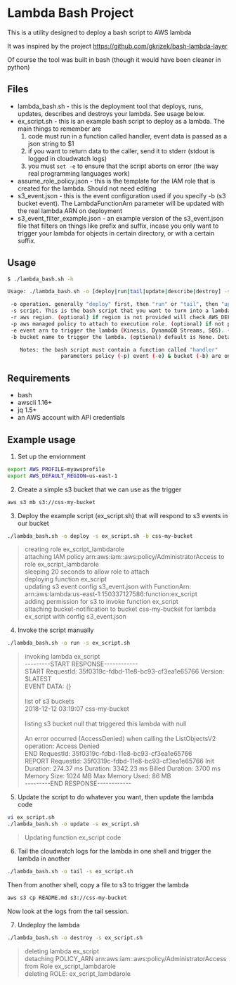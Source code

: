 # Lambda Bash Project

This is a utility designed to deploy a bash script to AWS lambda

It was inspired by the project https://github.com/gkrizek/bash-lambda-layer

Of course the tool was built in bash (though it would have been cleaner in python)

## Files 

* lambda_bash.sh - this is the deployment tool that deploys, runs, updates, describes and destroys your lambda. See usage below. 
* ex_script.sh - this is an example bash script to deploy as a lambda. The main things to remember are
	1. code must run in a function called handler, event data is passed as a json string to $1
	2. if you want to return data to the caller, send it to stderr (stdout is logged in cloudwatch logs)
	3. you must `set -e` to ensure that the script aborts on error (the way real programming languages work)
* assume_role_policy.json - this is the template for the IAM role that is created for the lambda. Should not need editing
* s3_event.json - this is the event configuration used if you specify -b (s3 bucket event). The LambdaFunctionArn parameter will be updated with the real lambda ARN on deployment
* s3_event_filter_example.json - an example version of the s3_event.json file that filters on things like prefix and suffix, incase you only want to trigger your lambda for objects in certain directory, or with a certain suffix. 


## Usage
```bash
$ ./lambda_bash.sh -h

Usage: ./lambda_bash.sh -o [deploy|run|tail|update|describe|destroy] -s script_name.sh [-r aws_region] [-p aws_policy] [-e event_arn] [-b bucket] [-h]

 -o operation. generally "deploy" first, then "run" or "tail", then "update", then "destroy"
 -s script. This is the bash script that you want to turn into a lambda
 -r aws region. (optional) if region is not provided will check AWS_DEFAULT_REGION env variable
 -p aws managed policy to attach to execution role. (optional) if not provided, default is AdministratorAccess
 -e event arn to trigger the lambda (Kinesis, DynamoDB Streams, SQS). (optional) default is None
 -b bucket name to trigger the lambda. (optional) default is None. Details of trigger defined in s3_event.json

	Notes: the bash script must contain a function called "handler"
				 parameters policy (-p) event (-e) & bucket (-b) are only used on deploy operations (not on update)
```


## Requirements

* bash
* awscli 1.16+
* jq 1.5+
* an AWS account with API credentials

## Example usage

1. Set up the enviornment
```bash
export AWS_PROFILE=myawsprofile
export AWS_DEFAULT_REGION=us-east-1
```

2. Create a simple s3 bucket that we can use as the trigger
```bash
aws s3 mb s3://css-my-bucket
```

3. Deploy the example script (ex_script.sh) that will respond to s3 events in our bucket
```bash
./lambda_bash.sh -o deploy -s ex_script.sh -b css-my-bucket
```
> creating role ex_script_lambdarole<br>
> attaching IAM policy arn:aws:iam::aws:policy/AdministratorAccess to role ex_script_lambdarole<br>
> sleeping 20 seconds to allow role to attach<br>
> deploying function ex_script<br>
> updating s3 event config s3_event.json with FunctionArn: arn:aws:lambda:us-east-1:150337127586:function:ex_script<br>
> adding permission for s3 to invoke function ex_script<br>
> attaching bucket-notification to bucket css-my-bucket for lambda ex_script with config s3_event.json<br>

4. Invoke the script manually
```bash
./lambda_bash.sh -o run -s ex_script.sh
```
> invoking lambda ex_script<br>
> ---------START RESPONSE------------<br>
> START RequestId: 35f0319c-fdbd-11e8-bc93-cf3ea1e65766 Version: $LATEST<br>
> EVENT DATA: {}<br>
> <br>
> list of s3 buckets<br>
> 2018-12-12 03:19:07 css-my-bucket<br>
> <br> 
> listing s3 bucket null that triggered this lambda with null <br>
> <br>
> An error occurred (AccessDenied) when calling the ListObjectsV2 operation: Access Denied <br>
> END RequestId: 35f0319c-fdbd-11e8-bc93-cf3ea1e65766 <br>
> REPORT RequestId: 35f0319c-fdbd-11e8-bc93-cf3ea1e65766	Init Duration: 274.37 ms	Duration: 3342.23 ms	Billed Duration: 3700 ms 	Memory Size: 1024 MB	Max Memory Used: 86 MB	<br>
> ---------END RESPONSE------------<br>

5. Update the script to do whatever you want, then update the lambda code
```bash
vi ex_script.sh
./lambda_bash.sh -o update -s ex_script.sh
```
> Updating function ex_script code <br>

6. Tail the cloudwatch logs for the lambda in one shell and trigger the lambda in another
```bash
./lambda_bash.sh -o tail -s ex_script.sh
```

Then from another shell, copy a file to s3 to trigger the lambda

```bash
aws s3 cp README.md s3://css-my-bucket
```

Now look at the logs from the tail session.

7. Undeploy the lambda

```bash
./lambda_bash.sh -o destroy -s ex_script.sh
```
> deleting lambda ex_script<br>
> detaching POLICY_ARN arn:aws:iam::aws:policy/AdministratorAccess from Role ex_script_lambdarole<br>
> deleting ROLE: ex_script_lambdarole<br>

